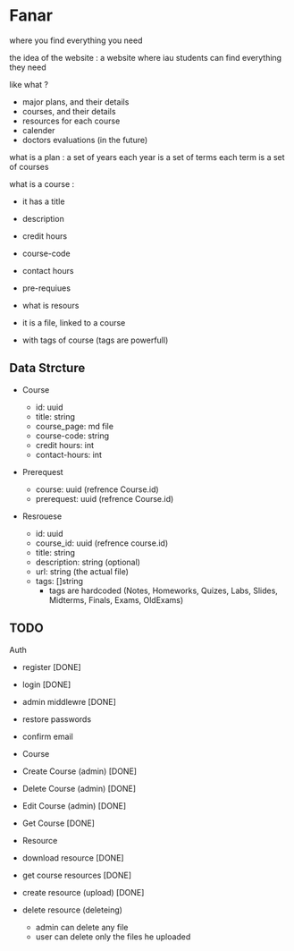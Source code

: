 # Fanar
where you find everything you need



the idea of the website :
a website where iau students can find everything they need

like what ?
- major plans, and their details
- courses, and their details
- resources for each course
- calender
- doctors evaluations (in the future)


what is a plan :
a set of years
each year is a set of terms
each term is a set of courses


what is a course :
- it has a title
- description
- credit hours
- course-code
- contact hours
- pre-requiues


- what is resours
- it is a file, linked to a course
- with tags of course (tags are powerfull)


## Data Strcture

- Course
  - id: uuid
  - title: string
  - course_page: md file
  - course-code: string
  - credit hours: int
  - contact-hours: int 

- Prerequest
  - course: uuid (refrence Course.id)
  - prerequest: uuid (refrence Course.id)
  
- Resrouese
  - id: uuid
  - course_id: uuid (refrence course.id)
  - title: string
  - description: string (optional)
  - url: string (the actual file)
  - tags: []string
    - tags are hardcoded (Notes, Homeworks, Quizes, Labs, Slides, Midterms, Finals, Exams, OldExams)


## TODO
Auth
- register [DONE]
- login [DONE]
- admin middlewre [DONE]
- restore passwords
- confirm email


- Course
- Create Course (admin) [DONE]
- Delete Course (admin) [DONE]
- Edit Course (admin) [DONE]
- Get Course [DONE]



- Resource
- download resource [DONE]
- get course resources [DONE]
- create resource (upload) [DONE]
- delete resource (deleteing) 
  - admin can delete any file
  - user can delete only the files he uploaded
  